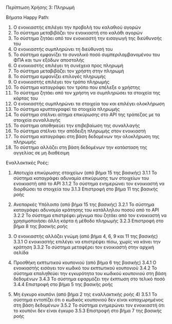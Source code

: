 Περίπτωση Χρήσης 3: Πληρωμή

Βήματα Happy Path:
1.  Ο ενοικιαστής επιλέγει την προβολή του καλαθιού αγορών
2.  Το σύστημα μεταβιβάζει τον ενοικιαστή στο καλάθι αγορών
3.  Το σύστημα ζητάει από τον ενοικιαστή την εισαγωγή της διεύθυνσής του
4.  Ο ενοικιαστής συμπληρώνει τη διεύθυνσή του 
5.  Το σύστημα εμφανίζει το συνολικό ποσό συμπεριλαμβανομένου του ΦΠΑ και των εξόδων αποστολής 
6.  Ο ενοικιαστής επιλέγει τη συνέχεια προς πληρωμή
7.  Το σύστημα μεταβιβάζει τον χρήστη στην πληρωμή  
8.  Το σύστημα εμφανίζει επιλογές πληρωμής
9.  Ο ενοικιαστής επιλέγει τον τρόπο πληρωμής
10. Το σύστημα καταγράφει τον τρόπο που επέλεξε ο χρήστης
11. Το σύστημα ζητάει από τον χρήστη να συμπληρώσει τα στοιχεία της κάρτας του
12. Ο ενοικιαστής συμπληρώνει τα στοιχεία του και επιλέγει ολοκλήρωση 
13. Το σύστημα κρυπτογραφεί τα στοιχεία πληρωμής
14. Το σύστημα στέλνει αίτημα επικύρωσης στο API της τράπεζας με τα στοιχεία συναλλαγής
15. Το σύστημα αποθηκεύει την επιβεβαίωση της συναλλαγής
16. Το σύστημα στέλνει την απόδειξη πληρωμής στον ενοικιαστή
17. Το σύστημα καταγράφει στη βάση δεδομένων την ολοκλήρωση της πληρωμής 
18. Το σύστημα αλλάζει στη βάση δεδομένων την κατάσταση της αγγελίας σε μη διαθέσιμη

Εναλλακτικές Ροές:
1. Αποτυχία επικύρωσης στοιχείων (από βήμα 15 της βασικής)
3.1.1 Το σύστημα καταγράφει αδυναμία επικύρωσης των στοιχείων του ενοικιαστή από το API 
3.1.2 Το σύστημα ενημερώνει τον ενοικιαστή να διορθώσει τα στοιχεία του 
3.1.3 Επιστροφή στο βήμα 11 της βασικής ροής 

2. Ανεπαρκές Υπόλοιπο (από βήμα 15 της βασικής)
3.2.1 Το σύστημα καταγράφει αδυναμία κράτησης του κατάλληλου ποσού από το API
3.2.2 Το σύστημα επιστρέφει μήνυμα που ζητάει από τον ενοικιαστή να χρησιμοποιήσει άλλη κάρτα ή μέθοδο πληρωμής
3.2.3 Επιστροφή στο βήμα 8 της βασικής ροής 

3. Ο ενοικιαστής αλλάζει γνώμη (από βήμα 4, 6, 9 και 11 της βασικής)
3.3.1 Ο ενοικιαστής επιλέγει να επιστρέψει πίσω, χωρίς να κάνει την κράτηση
3.3.2 Το σύστημα μεταφέρει τον ενοικιαστή στην αρχική σελίδα 

4. Προσθήκη εκπτωτικού κουπονιού (από βήμα 6 της βασικής)
3.4.1 Ο ενοικιαστής εισάγει τον κωδικό του εκπτωτικού κουπονιού
3.4.2 Το σύστημα επαληθεύει την εγκυρότητα του κωδικού κουπονιού στη βάση δεδομένων
3.4.3 Το σύστημα εφαρμόζει την έκπτωση στο τελικό ποσό
3.4.4 Επιστροφή στο βήμα 5 της βασικής ροής

5. Μη έγκυρο κουπόνι (από βήμα 2 της εναλλακτικής ροής 4)
3.5.1 Το σύστημα εντοπίζει ότι ο κωδικός κουπονιού δεν είναι καταχωρημένος στη βάση δεδομένων
3.5.2 Το σύστημα ενημερώνει τον ενοικιαστή ότι το κουπόνι δεν είναι έγκυρο
3.5.3 Επιστροφή στο βήμα 7 της βασικής ροής


